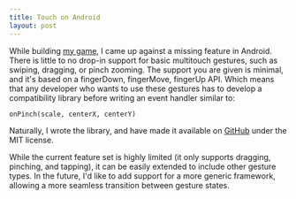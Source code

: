 ```yaml
---
title: Touch on Android
layout: post
---
```

While building [my game](https://play.google.com/store/apps/details?id=ncs.pipes), I came up against a missing feature in Android. There is little to no drop-in support for basic multitouch gestures, such as swiping, dragging, or pinch zooming. The support you are given is minimal, and it's based on a fingerDown, fingerMove, fingerUp API. Which means that any developer who wants to use these gestures has to develop a compatibility library before writing an event handler similar to:

`onPinch(scale, centerX, centerY)`

Naturally, I wrote the library, and have made it available on [GitHub](https://github.com/stevenkaras/Android-TouchLib) under the MIT license.

While the current feature set is highly limited (it only supports dragging, pinching, and tapping), it can be easily extended to include other gesture types. In the future, I'd like to add support for a more generic framework, allowing a more seamless transition between gesture states.

